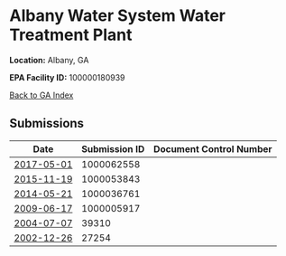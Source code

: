 # Albany Water System Water Treatment Plant

**Location:** Albany, GA

**EPA Facility ID:** 100000180939

[Back to GA Index](../../index.md)

## Submissions

| Date | Submission ID | Document Control Number |
|------|--------------|-------------------------|
| [2017-05-01](submissions/1000062558.md) | 1000062558 |  |
| [2015-11-19](submissions/1000053843.md) | 1000053843 |  |
| [2014-05-21](submissions/1000036761.md) | 1000036761 |  |
| [2009-06-17](submissions/1000005917.md) | 1000005917 |  |
| [2004-07-07](submissions/39310.md) | 39310 |  |
| [2002-12-26](submissions/27254.md) | 27254 |  |
